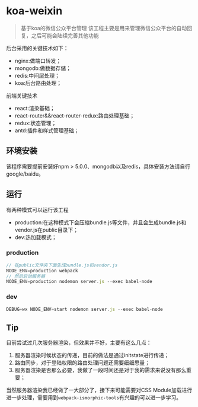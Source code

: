 # koa-weixin
> 基于koa的微信公众平台管理
该工程主要是用来管理微信公众平台的自动回复，之后可能会陆续完善其他功能

后台采用的关键技术如下：
- nginx:做端口转发；
- mongodb:做数据存储；
- redis:中间层处理；
- koa:后台路由处理；

前端关键技术
- react:渲染基础；
- react-router&&react-router-redux:路由处理基础；
- redux:状态管理；
- antd:插件和样式管理基础；

## 环境安装
该程序需要提前安装好npm > 5.0.0、mongodb以及redis，具体安装方法请自行google/baidu。

## 运行
有两种模式可以运行该工程
- production:在这种模式下会压缩bundle.js等文件，并且会生成bundle.js和vendor.js在public目录下；
- dev:热加载模式；

### production
```javascript
// 在public文件夹下面生成bundle.js和vendor.js
NODE_ENV=production webpack
// 然后启动服务器
NODE_ENV=production nodemon server.js --exec babel-node
```

### dev
```javascript
DEBUG=wx NODE_ENV=start nodemon server.js --exec babel-node
```

## Tip
目前尝试过几次服务器渲染，但效果并不好，主要有这么几点：
1. 服务器渲染时候状态的传递，目前的做法是通过initstate进行传递；
2. 路由同步，对于登陆权限的路由处理问题还需要细细思量；
3. 服务器渲染是否那么必要，我做了一段时间还是对于我的需求来说没有那么重要；

当然服务器渲染我已经做了一大部分了，接下来可能需要对CSS Module加载进行进一步处理，需要用到`webpack-ismorphic-tools`有兴趣的可以进一步学习。
